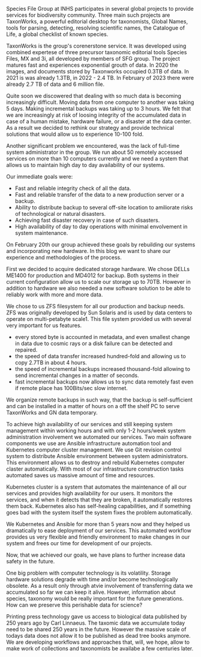 Species File Group at INHS participates in several global projects to provide services for biodiversity community.
Three main such projects are TaxonWorks, a powerful editorial desktop for taxonomists, Global Names, tools for parsing, detecting, resolving scientific names, the Catalogue of Life, a global checklist of known species.

TaxonWorks is the group's corenerstone service. It was developed using combined expertese of three precursor taxonomic editorial tools Species Files, MX and 3i, all developed by members of SFG group.
The project matures fast and experiences exponential grouth of data.
In 2020 the images, and documents stored by Taxonworks occupied 0.3TB of data.
In 2021 is was already 1.3TB, in 2022 - 2.4 TB.
In February of 2023 there were already 2.7 TB of data and 6 million file.

Quite soon we discowered that dealing with so much data is becoming increasingly difficult.
Moving data from one computer to another was taking 5 days.
Making incremental backups was taking up to 3 hours.
We felt that we are increasingly at risk of loosing integrity of the accumulated data in case of a human mistake, hardware failure, or a disaster at the data center.
As a result we decided to rethink our strategy and provide technical solutions that would allow us to experience 10-100 fold.

Another significant problem we encountered, was the lack of full-time system administrator in the group.
We run about 50 remotely accessed services on more than 10 computers currently and we need a system that allows us to maintain high day to day availability of our systems.

Our immediate goals were:

- Fast and reliable integrity check of all the data.
- Fast and reliable transfer of the data to a new production server or a backup.
- Ability to distribute backup to several off-site location to amiliorate risks of technological or natural disasters.
- Achieving fast disaster recovery in case of such disasters.
- High availability of day to day operations with minimal envolvement in system maintenance.

On February 20th our group achieved these goals by rebuilding our systems and incorporating new hardware.
In this blog we want to share our experience and methodologies of the process.

First we decided to acquire dedicated storage hardware. We chose DELLs ME1400 for production and MD4012 for backup.
Both systems in their current configuration allow us to scale our storage up to 70TB.
However in addition to hardware we also needed a new software solution to be able to reliably work with more and more data.

We chose to us ZFS filesystem for all our production and backup needs.
ZFS was originally developed by Sun Solaris and is used by data centers to operate on multi-petabyte scale1.
This file system provided us with several very important for us features.

- every stored byte is accounted in metadata, and even smallest change in data due to cosmic rays or a disk failure can be detected and repaired.
- the speed of data transfer increased hundred-fold and allowing us to copy 2.7TB in about 4 hours.
- the speed of incremental backups increased thousand-fold allowing to send incremental changes in a matter of seconds.
- fast incremental backups now allows us to sync data remotely fast even if remote place has 100Bits/sec slow internet.

We organize remote backups in such way, that the backup is self-sufficient and can be installed in a matter of hours on a off the shelf PC to serve TaxonWorks and GN data temporary.

To achieve high availability of our services and still keeping system management within working hours and with only 1-2 hours/week system administration involvement we automated our services.
Two main software components we use are Ansible infrastructure automation tool and Kubernetes computer cluster management.
We use Git revision control system to distribute Ansible environment between system administrators.
This environment allows us to destroy and rebuild Kubernetes computer claster automatically.
With most of our infrastructure construction tasks automated saves us massive amount of time and resources.

Kubernetes cluster is a system that automates the maintenance of all our services and provides high availability for our users.
It monitors the services, and when it detects that they are broken, it automatically restores them back.
Kubernetes also has self-healing capabilities, and if something goes bad with the system itself the system fixes the problem automatically.

We Kubernetes and Ansible for more than 5 years now and they helped us dramatically to ease deployment of our services.
This automated workflow provides us very flexible and friendly environment to make changes in our system and frees our time for development of our projects.

Now, that we achieved our goals, we have plans to further increase data safety in the future.

One big problem with computer technology is its volatility.
Storage hardware solutions degrade with time and/or become technologically obsolete.
As a result only through atvie involvement of transferring data we accumulated so far we can keep it alive.
However, information about species, taxonomy would be really important for the future generations.
How can we preserve this perishable data for science?

Printing press technology gave us access to biological data published by 250 years ago by Carl Linnaeus.
The taxomic data we accumulate today need to be shared 250 years in the future.
However the massive scale of todays data does not allow it to be published as dead tree books anymore.
We are developing workflows and approaches that, will, we hope, allow to make work of collections and taxonomists be availabe a few centuries later.




